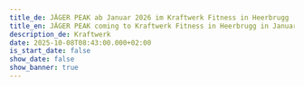 ```yaml
---
title_de: JÄGER PEAK ab Januar 2026 im Kraftwerk Fitness in Heerbrugg
title_en: JÄGER PEAK coming to Kraftwerk Fitness in Heerbrugg in January 2026
description_de: Kraftwerk
date: 2025-10-08T08:43:00.000+02:00
is_start_date: false
show_date: false
show_banner: true
---
```

